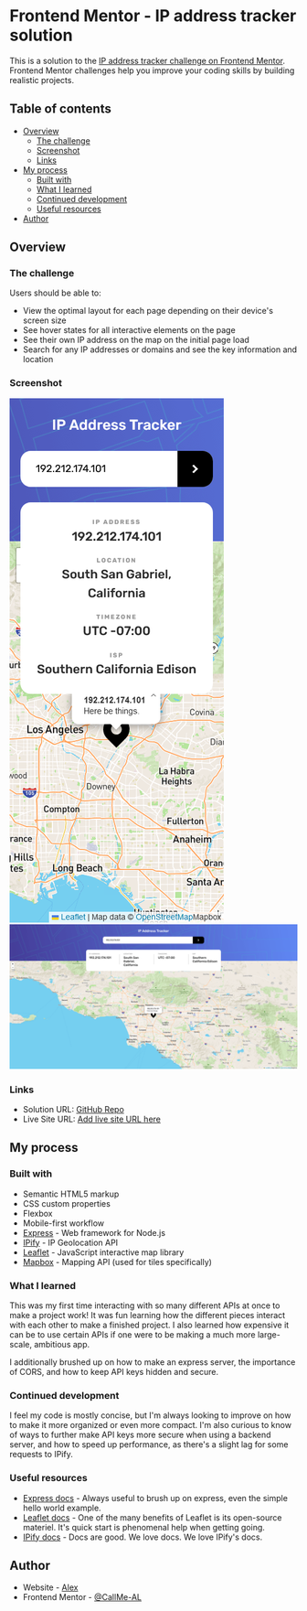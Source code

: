 # Frontend Mentor - IP address tracker solution

This is a solution to the [IP address tracker challenge on Frontend Mentor](https://www.frontendmentor.io/challenges/ip-address-tracker-I8-0yYAH0). Frontend Mentor challenges help you improve your coding skills by building realistic projects.

## Table of contents

- [Overview](#overview)
  - [The challenge](#the-challenge)
  - [Screenshot](#screenshot)
  - [Links](#links)
- [My process](#my-process)
  - [Built with](#built-with)
  - [What I learned](#what-i-learned)
  - [Continued development](#continued-development)
  - [Useful resources](#useful-resources)
- [Author](#author)

## Overview

### The challenge

Users should be able to:

- View the optimal layout for each page depending on their device's screen size
- See hover states for all interactive elements on the page
- See their own IP address on the map on the initial page load
- Search for any IP addresses or domains and see the key information and location

### Screenshot

![Mobile](./public/screenshots/mobile-preview.png)
![Desktop](./public/screenshots/desktop-preview.png)

### Links

- Solution URL: [GitHub Repo](https://github.com/CallMe-AL/fementor-ip-tracker)
- Live Site URL: [Add live site URL here](https://your-live-site-url.com)

## My process

### Built with

- Semantic HTML5 markup
- CSS custom properties
- Flexbox
- Mobile-first workflow
- [Express](https://expressjs.com/) - Web framework for Node.js
- [IPify](https://geo.ipify.org/) - IP Geolocation API
- [Leaflet](https://leafletjs.com/) - JavaScript interactive map library
- [Mapbox](https://www.mapbox.com/) - Mapping API (used for tiles specifically)

### What I learned

This was my first time interacting with so many different APIs at once to make a project work! It was fun learning how the different pieces interact with each other to make a finished project. I also learned how expensive it can be to use certain APIs if one were to be making a much more large-scale, ambitious app.

I additionally brushed up on how to make an express server, the importance of CORS, and how to keep API keys hidden and secure.

### Continued development

I feel my code is mostly concise, but I'm always looking to improve on how to make it more organized or even more compact. I'm also curious to know of ways to further make API keys more secure when using a backend server, and how to speed up performance, as there's a slight lag for some requests to IPify.

### Useful resources

- [Express docs](https://expressjs.com/en/starter/hello-world.html) - Always useful to brush up on express, even the simple hello world example.
- [Leaflet docs](https://leafletjs.com/examples/quick-start/) - One of the many benefits of Leaflet is its open-source materiel. It's quick start is phenomenal help when getting going.
- [IPify docs](https://geo.ipify.org/docs) - Docs are good. We love docs. We love IPify's docs.

## Author

- Website - [Alex](https://callme-al.github.io/portfolio/)
- Frontend Mentor - [@CallMe-AL](https://www.frontendmentor.io/profile/CallMe-AL)
